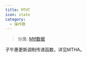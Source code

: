 ```yaml
---
title: MTHT
icon: state
category:
  - 操作数
---
```


> 分类: [Mtf数据](/hb/operands/131/883/  "Zemax 操作数 Mtf数据")

子午惠更斯调制传递函数，详见MTHA。